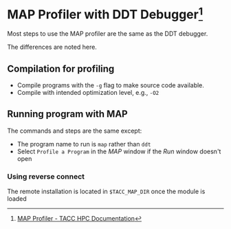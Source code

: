 # MAP Profiler with DDT Debugger[^1]
Most steps to use the MAP profiler are the same as the DDT debugger.

The differences are noted here.

## Compilation for profiling
- Compile programs with the `-g` flag to make source code available.
- Compile with intended optimization level, e.g., `-O2`

## Running program with MAP
The commands and steps are the same except:

- The program name to run is `map` rather than `ddt`
- Select `Profile a Program` in the _MAP_ window if the _Run_ window doesn't open

### Using reverse connect
The remote installation is located in `$TACC_MAP_DIR` once the module is loaded

[^1]: [MAP Profiler - TACC HPC Documentation](https://docs.tacc.utexas.edu/tutorials/map)
